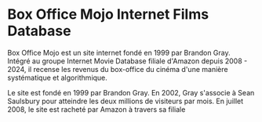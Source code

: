 # Box Office Mojo Internet Films Database
Box Office Mojo est un site internet fondé en 1999 par Brandon Gray. Intégré au groupe Internet Movie Database filiale d'Amazon depuis 2008 - 2024, il recense les revenus du box-office du cinéma d'une manière systématique et algorithmique.

Le site est fondé en 1999 par Brandon Gray. En 2002, Gray s'associe à Sean Saulsbury pour atteindre les deux millions de visiteurs par mois. En juillet 2008, le site est racheté par Amazon à travers sa filiale
